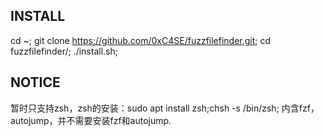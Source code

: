 ## INSTALL
cd ~;
git clone https://github.com/0xC4SE/fuzzfilefinder.git;
cd fuzzfilefinder/;
./install.sh;
## NOTICE
暂时只支持zsh，zsh的安装：sudo apt install zsh;chsh -s /bin/zsh;
内含fzf，autojump，并不需要安装fzf和autojump.
